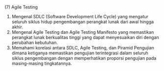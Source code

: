 (7) Agile Testing

1. Mengenal SDLC (Software Development Life Cycle) yang mengatur seluruh siklus hidup pengembangan perangkat lunak dari awal hingga akhir.
2. Mengenal Agile Testing dan Agile Testing Manifesto yang memastikan perangkat lunak berkualitas tinggi yang dapat menyesuaikan diri dengan perubahan kebutuhan.
3. Memahami korelasi antara SDLC, Agile Testing, dan Piramid Pengujian dimana ketiganya memastikan pengujian terintegrasi dalam seluruh siklus pengembangan dengan memperhatikan proporsi pengujian pada masing-masing tingkatannya.
